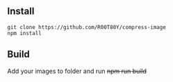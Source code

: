 ## Install
~~~shell
git clone https://github.com/R00T80Y/compress-image
npm install
~~~

## Build
Add your images to <src> folder and run ~~npm run build~~
